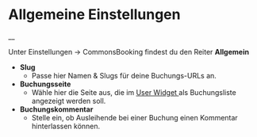 #  Allgemeine Einstellungen

__

Unter Einstellungen -> CommonsBooking findest du den Reiter **Allgemein**

  * **Slug**
    * Passe hier Namen & Slugs für deine Buchungs-URLs an. 
  * **Buchungsseite**
    * Wähle hier die Seite aus, die im [ User Widget ](/dokumentation/einstellungen/widget/) als Buchungsliste angezeigt werden soll. 
  * **Buchungskommentar**
    * Stelle ein, ob Ausleihende bei einer Buchung einen Kommentar hinterlassen können. 

